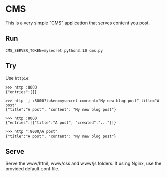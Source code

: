 
# CMS

This is a very simple "CMS" application that serves content you post.

## Run

```
CMS_SERVER_TOKEN=mysecret python3.10 cms.py
```

## Try

Use `httpie`:

```
>>> http :8000
{"entries":[]}
```

```
>>> http -j :8000?token=mysecret content="My new blog post" title="A post"
{"title":"A post", "content": "My new blog post"}
```

```
>>> http :8000
{"entries":[{"title":"A post", "created":"..."}]}
```

```
>>> http ":8000/A post"
{"title":"A post", "content": "My new blog post"}
```

## Serve

Serve the www/html, www/css and www/js folders. If using Nginx, use the provided default.conf file.
